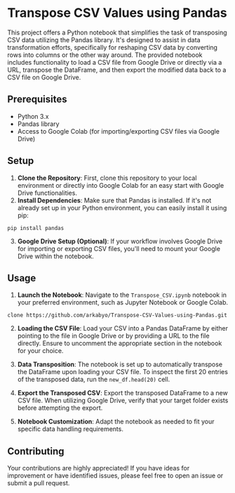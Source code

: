 # Transpose CSV Values using Pandas

This project offers a Python notebook that simplifies the task of transposing CSV data utilizing the Pandas library. It's designed to assist in data transformation efforts, specifically for reshaping CSV data by converting rows into columns or the other way around. The provided notebook includes functionality to load a CSV file from Google Drive or directly via a URL, transpose the DataFrame, and then export the modified data back to a CSV file on Google Drive.

## Prerequisites

- Python 3.x
- Pandas library
- Access to Google Colab (for importing/exporting CSV files via Google Drive)

## Setup

1. **Clone the Repository**: First, clone this repository to your local environment or directly into Google Colab for an easy start with Google Drive functionalities.
2. **Install Dependencies**: Make sure that Pandas is installed. If it's not already set up in your Python environment, you can easily install it using pip: 
```
pip install pandas
```
3. **Google Drive Setup (Optional)**: If your workflow involves Google Drive for importing or exporting CSV files, you'll need to mount your Google Drive within the notebook.

## Usage

1. **Launch the Notebook**: Navigate to the `Transpose_CSV.ipynb` notebook in your preferred environment, such as Jupyter Notebook or Google Colab. 
```
clone https://github.com/arkabyo/Transpose-CSV-Values-using-Pandas.git
```

2. **Loading the CSV File**: Load your CSV into a Pandas DataFrame by either pointing to the file in Google Drive or by providing a URL to the file directly. Ensure to uncomment the appropriate section in the notebook for your choice.

3. **Data Transposition**: The notebook is set up to automatically transpose the DataFrame upon loading your CSV file. To inspect the first 20 entries of the transposed data, run the `new_df.head(20)` cell.

4. **Export the Transposed CSV**: Export the transposed DataFrame to a new CSV file. When utilizing Google Drive, verify that your target folder exists before attempting the export.

5. **Notebook Customization**: Adapt the notebook as needed to fit your specific data handling requirements.

## Contributing

Your contributions are highly appreciated! If you have ideas for improvement or have identified issues, please feel free to open an issue or submit a pull request.
